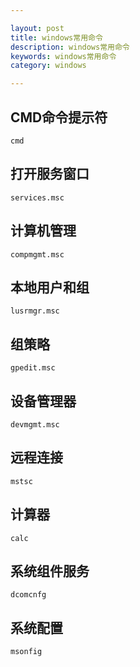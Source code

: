 ```yaml
---

layout: post
title: windows常用命令
description: windows常用命令
keywords: windows常用命令
category: windows

---
```


## CMD命令提示符

	cmd

## 打开服务窗口

	services.msc

## 计算机管理

	compmgmt.msc

## 本地用户和组

	lusrmgr.msc

## 组策略

	gpedit.msc

## 设备管理器

	devmgmt.msc

## 远程连接

	mstsc

## 计算器

	calc

## 系统组件服务

	dcomcnfg

## 系统配置

	msonfig







